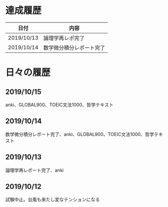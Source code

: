 # 達成履歴
|日付|内容|
----|---- 
|2019/10/13|論理学再レポ完了|
|2019/10/14|数学微分積分レポート完了|
# 日々の履歴
## 2019/10/15
anki、GLOBAL900、TOEIC文法1000、哲学テキスト
## 2019/10/14
数学微分積分レポート完了、anki、GLOBAL900、TOEIC文法1000、哲学テキスト
## 2019/10/13
論理学再レポート完了、anki
## 2019/10/12
試験中止。台風も来たし変なテンションになる
